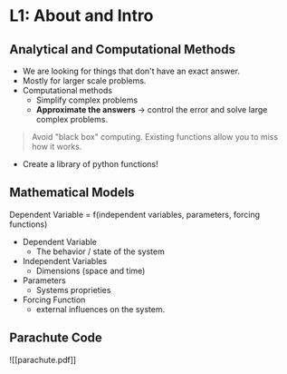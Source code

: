 # L1: About and Intro

## Analytical and Computational Methods
- We are looking for things that don't have an exact answer. 
- Mostly for larger scale problems. 
- Computational methods
	- Simplify complex problems
	- **Approximate the answers** -> control the error and solve large complex problems. 

> Avoid "black box" computing. Existing functions allow you to miss how it works. 

- Create a library of python functions! 

## Mathematical Models
Dependent Variable = f(independent variables, parameters, forcing functions)
- Dependent Variable
	- The behavior / state of the system 
- Independent Variables
	- Dimensions (space and time)
- Parameters
	- Systems proprieties
- Forcing Function
	- external influences on the system. 



## Parachute Code
![[parachute.pdf]]
